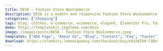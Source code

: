 ```yaml
---
title: DEVA - Fashion Store WooCommerce
description: DEVA is a modern and responsive Fashion Store WooCommerce Elementor Template Kit to create a professional-looking WordPress-based e-commerce website especially for fashion shops, clothing stores, furniture, and any kind of online store. This kit has a beautiful and unique design with a 100% responsive layout and retina-ready!
categories: ["shopping"]
tags: blog, clothes, e-commerce, ecommerce, elegant, Elementor Pro, fashion, fashion store, marketplace, online store, retail store, shop, store, woocommerce, wordpress
demo: https://templatekit.jegtheme.com/deva
image: /images/posts/DEVA - Fashion Store WooCommerce.jpeg
templates: ["404 Page", "About Us", "Blog", "Contact", "Faq", "Footer", "Global", "Header", "Home", "Offcanvas", "Product Archive", "Shop", "Single Post", "Single Product", "Team"]
download: https://elemkits.lemonsqueezy.com/checkout/buy/e4156f68-728e-404a-a0ec-07a2e2d6a6d2
---
```

